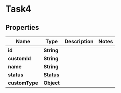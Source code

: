 

# Task4


## Properties

| Name | Type | Description | Notes |
|------------ | ------------- | ------------- | -------------|
|**id** | **String** |  |  |
|**customId** | **String** |  |  |
|**name** | **String** |  |  |
|**status** | [**Status**](Status.md) |  |  |
|**customType** | **Object** |  |  |



